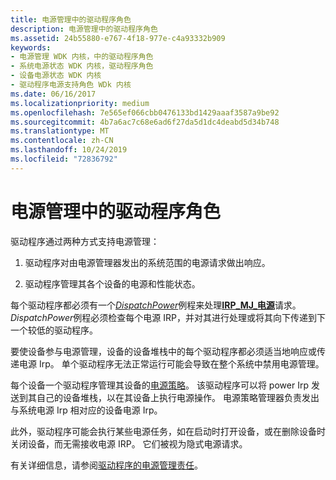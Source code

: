 ```yaml
---
title: 电源管理中的驱动程序角色
description: 电源管理中的驱动程序角色
ms.assetid: 24b55880-e767-4f18-977e-c4a93332b909
keywords:
- 电源管理 WDK 内核，中的驱动程序角色
- 系统电源状态 WDK 内核，驱动程序角色
- 设备电源状态 WDK 内核
- 驱动程序电源支持角色 WDk 内核
ms.date: 06/16/2017
ms.localizationpriority: medium
ms.openlocfilehash: 7e565ef066cbb0476133bd1429aaaf3587a9be92
ms.sourcegitcommit: 4b7a6ac7c68e6ad6f27da5d1dc4deabd5d34b748
ms.translationtype: MT
ms.contentlocale: zh-CN
ms.lasthandoff: 10/24/2019
ms.locfileid: "72836792"
---
```

# <a name="driver-role-in-power-management"></a>电源管理中的驱动程序角色





驱动程序通过两种方式支持电源管理：

1.  驱动程序对由电源管理器发出的系统范围的电源请求做出响应。

2.  驱动程序管理其各个设备的电源和性能状态。

每个驱动程序都必须有一个[*DispatchPower*](https://docs.microsoft.com/windows-hardware/drivers/ddi/wdm/nc-wdm-driver_dispatch)例程来处理[**IRP\_MJ\_电源**](https://docs.microsoft.com/windows-hardware/drivers/kernel/irp-mj-power)请求。 *DispatchPower*例程必须检查每个电源 IRP，并对其进行处理或将其向下传递到下一个较低的驱动程序。

要使设备参与电源管理，设备的设备堆栈中的每个驱动程序都必须适当地响应或传递电源 Irp。 单个驱动程序无法正常运行可能会导致在整个系统中禁用电源管理。

每个设备一个驱动程序管理其设备的[电源策略](managing-device-power-policy.md)。 该驱动程序可以将 power Irp 发送到其自己的设备堆栈，以在其设备上执行电源操作。 电源策略管理器负责发出与系统电源 Irp 相对应的设备电源 Irp。

此外，驱动程序可能会执行某些电源任务，如在启动时打开设备，或在删除设备时关闭设备，而无需接收电源 IRP。 它们被视为隐式电源请求。

有关详细信息，请参阅[驱动程序的电源管理责任](power-management-responsibilities-for-drivers.md)。

 

 





